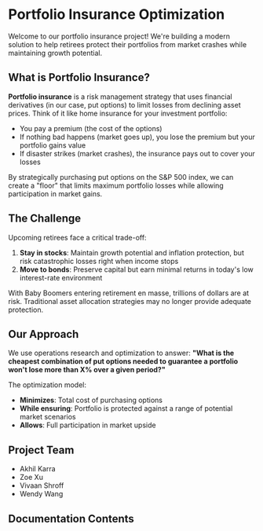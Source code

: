 # Portfolio Insurance Optimization

Welcome to our portfolio insurance project! We're building a modern solution to help retirees protect their portfolios from market crashes while maintaining growth potential.

## What is Portfolio Insurance?

**Portfolio insurance** is a risk management strategy that uses financial derivatives (in our case, put options) to limit losses from declining asset prices. Think of it like home insurance for your investment portfolio:

- You pay a premium (the cost of the options)
- If nothing bad happens (market goes up), you lose the premium but your portfolio gains value
- If disaster strikes (market crashes), the insurance pays out to cover your losses

By strategically purchasing put options on the S&P 500 index, we can create a "floor" that limits maximum portfolio losses while allowing participation in market gains.

## The Challenge

Upcoming retirees face a critical trade-off:

1. **Stay in stocks**: Maintain growth potential and inflation protection, but risk catastrophic losses right when income stops
2. **Move to bonds**: Preserve capital but earn minimal returns in today's low interest-rate environment

With Baby Boomers entering retirement en masse, trillions of dollars are at risk. Traditional asset allocation strategies may no longer provide adequate protection.

## Our Approach

We use operations research and optimization to answer: **"What is the cheapest combination of put options needed to guarantee a portfolio won't lose more than X% over a given period?"**

The optimization model:

- **Minimizes**: Total cost of purchasing options
- **While ensuring**: Portfolio is protected against a range of potential market scenarios
- **Allows**: Full participation in market upside

## Project Team

- Akhil Karra
- Zoe Xu
- Vivaan Shroff
- Wendy Wang

## Documentation Contents

```{tableofcontents}
```
